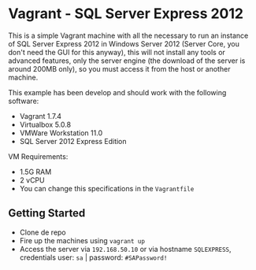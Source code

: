 # Vagrant - SQL Server Express 2012
This is a simple Vagrant machine with all the necessary to run an instance of SQL Server Express 2012 in Windows Server 2012 (Server Core, you don't need the GUI for this anyway), this will not install any tools or advanced features, only the server engine (the download of the server is around 200MB only), so you must access it from the host or another machine.

This example has been develop and should work with the following software:
* Vagrant 1.7.4
* Virtualbox 5.0.8
* VMWare Workstation 11.0
* SQL Server 2012 Express Edition

VM Requirements:
* 1.5G RAM
* 2 vCPU
* You can change this specifications in the ```Vagrantfile```

## Getting Started
* Clone de repo
* Fire up the machines using `vagrant up`
* Access the server via ```192.168.50.10``` or via hostname ```SQLEXPRESS```, credentials user: ```sa``` | password: ```#SAPassword!```
